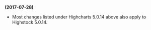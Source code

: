 **(2017-07-28)**
        
- Most changes listed under Highcharts 5.0.14 above also apply to Highstock 5.0.14.